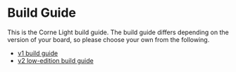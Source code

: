 <!--
SPDX-FileCopyrightText: 2021 foostan <ks@fstn.jp>

SPDX-License-Identifier: MIT
-->

# Build Guide

This is the Corne Light build guide.
The build guide differs depending on the version of your board,
so please choose your own from the following.

- [v1 build guide](https://github.com/foostan/crkbd/blob/master/corne-light/doc/v1/buildguide_en.md)
- [v2 low-edition build guide](https://github.com/foostan/crkbd/blob/master/corne-light/doc/v2/buildguide_low_edition_en.md)
